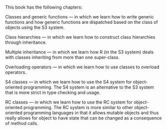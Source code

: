 This book has the following chapters:

Classes and generic functions — in which we learn how to write generic functions and how generic functions are dispatched based on the class of objects using the S3 system.

Class hierarchies — in which we learn how to construct class hierarchies through inheritance.

Multiple inheritance — in which we learn how R (in the S3 system) deals with classes inheriting from more than one super-class.

Overloading operators — in which we learn how to use classes to overload operators.

S4 classes — in which we learn how to use the S4 system for object-oriented programming. The S4 system is an alternative to the S3 system that is more strict in type checking and usage.

RC classes — in which we learn how to use the RC system for object-oriented programming. The RC system is more similar to other object-oriented programming languages in that it allows mutable objects and thus really allows for object to have state that can be changed as a consequence of method calls.
